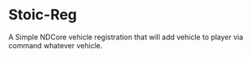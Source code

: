 # Stoic-Reg
A Simple NDCore vehicle registration that will add vehicle to player via command whatever vehicle.
